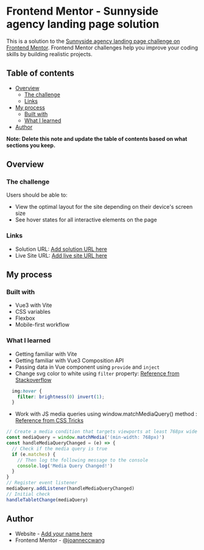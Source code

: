 # Frontend Mentor - Sunnyside agency landing page solution

This is a solution to the [Sunnyside agency landing page challenge on Frontend Mentor](https://www.frontendmentor.io/challenges/sunnyside-agency-landing-page-7yVs3B6ef). Frontend Mentor challenges help you improve your coding skills by building realistic projects.

## Table of contents

- [Overview](#overview)
  - [The challenge](#the-challenge)
  - [Links](#links)
- [My process](#my-process)
  - [Built with](#built-with)
  - [What I learned](#what-i-learned)
- [Author](#author)

**Note: Delete this note and update the table of contents based on what sections you keep.**

## Overview

### The challenge

Users should be able to:

- View the optimal layout for the site depending on their device's screen size
- See hover states for all interactive elements on the page

### Links

- Solution URL: [Add solution URL here](https://your-solution-url.com)
- Live Site URL: [Add live site URL here](https://your-live-site-url.com)

## My process

### Built with

- Vue3 with Vite
- CSS variables
- Flexbox
- Mobile-first workflow


### What I learned

- Getting familiar with Vite
- Getting familiar with Vue3 Composition API
- Passing data in Vue component using `provide` and `inject`
- Change svg color to white using `filter` property: [Reference from Stackoverflow](https://stackoverflow.com/questions/24224112/css-filter-make-color-image-with-transparency-white)
```css
  img:hover {
    filter: brightness(0) invert(1); 
  }
```

- Work with JS media queries using window.matchMediaQuery() method : [Reference from CSS Tricks](https://css-tricks.com/working-with-javascript-media-queries/)
```javascript
// Create a media condition that targets viewports at least 768px wide
const mediaQuery = window.matchMedia('(min-width: 768px)')
const handleMediaQueryChanged = (e) => {
  // Check if the media query is true
  if (e.matches) {
    // Then log the following message to the console
    console.log('Media Query Changed!')
  }
}
// Register event listener
mediaQuery.addListener(handleMediaQueryChanged)
// Initial check
handleTabletChange(mediaQuery)
```

## Author

- Website - [Add your name here](https://www.your-site.com)
- Frontend Mentor - [@joanneccwang](https://www.frontendmentor.io/profile/joanneccwang)